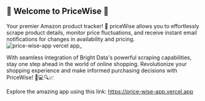 ## 🌟 Welcome to PriceWise 🛒
Your premier Amazon product tracker! 🌟 priceWise allows you to effortlessly scrape product details, monitor price fluctuations, and receive instant email notifications for changes in availability and pricing.
![price-wise-app vercel app_](https://github.com/kh-mahmoud/PriceWise-App/assets/97807779/a59f187f-ddde-4f09-b046-cf15a9ec666b)

With seamless integration of Bright Data's powerful scraping capabilities, stay one step ahead in the world of online shopping. Revolutionize your shopping experience and make informed purchasing decisions with PriceWise! 💼💻🔍📈

Explore the amazing app using this link: https://price-wise-app.vercel.app




